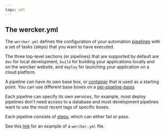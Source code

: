 ```yaml
---
tags: yml
---
```


## The wercker.yml

The `wercker.yml` defines the configuration of your automation
[pipelines](/docs/pipelines/index.html) with a set of tasks (steps) that
you want to have executed.

The three top-level sections (or pipelines) that are supported by default are `dev` for
local development, `build` for building your applications locally and
on the wercker website, and `deploy` for launching your application on a
cloud platform.

A pipeline can have its own base box, or
[container](/docs/containers/index.html) that is used as a starting
point. You can use different base boxes on a
[per-pipeline-basis](/docs/pipelines/per-pipeline-containers.html)

Each pipeline can specify its own services, for example, most deploy 
pipelines don't need access to a database and most development pipelines
want to use the most recent tags of specific boxes.

Each pipeline consists of [steps](/docs/steps/index.html), which can
either fail or pass.

See this [link](/docs/wercker-yml/creating-a-yml.html) for an example of a `wercker.yml` file.

